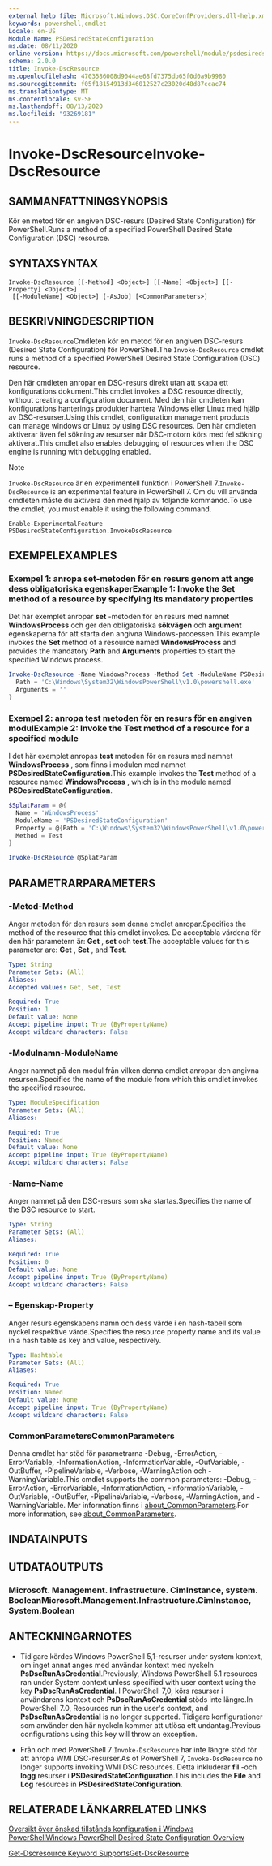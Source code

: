 ```yaml
---
external help file: Microsoft.Windows.DSC.CoreConfProviders.dll-help.xml
keywords: powershell,cmdlet
Locale: en-US
Module Name: PSDesiredStateConfiguration
ms.date: 08/11/2020
online version: https://docs.microsoft.com/powershell/module/psdesiredstateconfiguration/invoke-dscresource?view=powershell-7&WT.mc_id=ps-gethelp
schema: 2.0.0
title: Invoke-DscResource
ms.openlocfilehash: 4703586008d9044ae68fd7375db65f0d0a9b9980
ms.sourcegitcommit: f05f18154913d346012527c23020d48d87ccac74
ms.translationtype: MT
ms.contentlocale: sv-SE
ms.lasthandoff: 08/13/2020
ms.locfileid: "93269181"
---
```

# <span data-ttu-id="9ecbb-103">Invoke-DscResource</span><span class="sxs-lookup"><span data-stu-id="9ecbb-103">Invoke-DscResource</span></span>

## <span data-ttu-id="9ecbb-104">SAMMANFATTNING</span><span class="sxs-lookup"><span data-stu-id="9ecbb-104">SYNOPSIS</span></span>
<span data-ttu-id="9ecbb-105">Kör en metod för en angiven DSC-resurs (Desired State Configuration) för PowerShell.</span><span class="sxs-lookup"><span data-stu-id="9ecbb-105">Runs a method of a specified PowerShell Desired State Configuration (DSC) resource.</span></span>

## <span data-ttu-id="9ecbb-106">SYNTAX</span><span class="sxs-lookup"><span data-stu-id="9ecbb-106">SYNTAX</span></span>

```
Invoke-DscResource [[-Method] <Object>] [[-Name] <Object>] [[-Property] <Object>]
 [[-ModuleName] <Object>] [-AsJob] [<CommonParameters>]
```

## <span data-ttu-id="9ecbb-107">BESKRIVNING</span><span class="sxs-lookup"><span data-stu-id="9ecbb-107">DESCRIPTION</span></span>

<span data-ttu-id="9ecbb-108">`Invoke-DscResource`Cmdleten kör en metod för en angiven DSC-resurs (Desired State Configuration) för PowerShell.</span><span class="sxs-lookup"><span data-stu-id="9ecbb-108">The `Invoke-DscResource` cmdlet runs a method of a specified PowerShell Desired State Configuration (DSC) resource.</span></span>

<span data-ttu-id="9ecbb-109">Den här cmdleten anropar en DSC-resurs direkt utan att skapa ett konfigurations dokument.</span><span class="sxs-lookup"><span data-stu-id="9ecbb-109">This cmdlet invokes a DSC resource directly, without creating a configuration document.</span></span> <span data-ttu-id="9ecbb-110">Med den här cmdleten kan konfigurations hanterings produkter hantera Windows eller Linux med hjälp av DSC-resurser.</span><span class="sxs-lookup"><span data-stu-id="9ecbb-110">Using this cmdlet, configuration management products can manage windows or Linux by using DSC resources.</span></span> <span data-ttu-id="9ecbb-111">Den här cmdleten aktiverar även fel sökning av resurser när DSC-motorn körs med fel sökning aktiverat.</span><span class="sxs-lookup"><span data-stu-id="9ecbb-111">This cmdlet also enables debugging of resources when the DSC engine is running with debugging enabled.</span></span>

> [!NOTE]
> <span data-ttu-id="9ecbb-112">`Invoke-DscResource` är en experimentell funktion i PowerShell 7.</span><span class="sxs-lookup"><span data-stu-id="9ecbb-112">`Invoke-DscResource` is an experimental feature in PowerShell 7.</span></span> <span data-ttu-id="9ecbb-113">Om du vill använda cmdleten måste du aktivera den med hjälp av följande kommando.</span><span class="sxs-lookup"><span data-stu-id="9ecbb-113">To use the cmdlet, you must enable it using the following command.</span></span>
>
> `Enable-ExperimentalFeature PSDesiredStateConfiguration.InvokeDscResource`

## <span data-ttu-id="9ecbb-114">EXEMPEL</span><span class="sxs-lookup"><span data-stu-id="9ecbb-114">EXAMPLES</span></span>

### <span data-ttu-id="9ecbb-115">Exempel 1: anropa set-metoden för en resurs genom att ange dess obligatoriska egenskaper</span><span class="sxs-lookup"><span data-stu-id="9ecbb-115">Example 1: Invoke the Set method of a resource by specifying its mandatory properties</span></span>

<span data-ttu-id="9ecbb-116">Det här exemplet anropar **set** -metoden för en resurs med namnet **WindowsProcess** och ger den obligatoriska **sökvägen** och **argument** egenskaperna för att starta den angivna Windows-processen.</span><span class="sxs-lookup"><span data-stu-id="9ecbb-116">This example invokes the **Set** method of a resource named **WindowsProcess** and provides the mandatory **Path** and **Arguments** properties to start the specified Windows process.</span></span>

```powershell
Invoke-DscResource -Name WindowsProcess -Method Set -ModuleName PSDesiredStateConfiguration -Property @{
  Path = 'C:\Windows\System32\WindowsPowerShell\v1.0\powershell.exe'
  Arguments = ''
}
```

### <span data-ttu-id="9ecbb-117">Exempel 2: anropa test metoden för en resurs för en angiven modul</span><span class="sxs-lookup"><span data-stu-id="9ecbb-117">Example 2: Invoke the Test method of a resource for a specified module</span></span>

<span data-ttu-id="9ecbb-118">I det här exemplet anropas **test** metoden för en resurs med namnet **WindowsProcess** , som finns i modulen med namnet **PSDesiredStateConfiguration**.</span><span class="sxs-lookup"><span data-stu-id="9ecbb-118">This example invokes the **Test** method of a resource named **WindowsProcess** , which is in the module named **PSDesiredStateConfiguration**.</span></span>

```powershell
$SplatParam = @{
  Name = 'WindowsProcess'
  ModuleName = 'PSDesiredStateConfiguration'
  Property = @{Path = 'C:\Windows\System32\WindowsPowerShell\v1.0\powershell.exe'; Arguments = ''}
  Method = Test
}

Invoke-DscResource @SplatParam
```

## <span data-ttu-id="9ecbb-119">PARAMETRAR</span><span class="sxs-lookup"><span data-stu-id="9ecbb-119">PARAMETERS</span></span>

### <span data-ttu-id="9ecbb-120">-Metod</span><span class="sxs-lookup"><span data-stu-id="9ecbb-120">-Method</span></span>

<span data-ttu-id="9ecbb-121">Anger metoden för den resurs som denna cmdlet anropar.</span><span class="sxs-lookup"><span data-stu-id="9ecbb-121">Specifies the method of the resource that this cmdlet invokes.</span></span> <span data-ttu-id="9ecbb-122">De acceptabla värdena för den här parametern är: **Get** , **set** och **test**.</span><span class="sxs-lookup"><span data-stu-id="9ecbb-122">The acceptable values for this parameter are: **Get** , **Set** , and **Test**.</span></span>

```yaml
Type: String
Parameter Sets: (All)
Aliases:
Accepted values: Get, Set, Test

Required: True
Position: 1
Default value: None
Accept pipeline input: True (ByPropertyName)
Accept wildcard characters: False
```

### <span data-ttu-id="9ecbb-123">-Modulnamn</span><span class="sxs-lookup"><span data-stu-id="9ecbb-123">-ModuleName</span></span>

<span data-ttu-id="9ecbb-124">Anger namnet på den modul från vilken denna cmdlet anropar den angivna resursen.</span><span class="sxs-lookup"><span data-stu-id="9ecbb-124">Specifies the name of the module from which this cmdlet invokes the specified resource.</span></span>

```yaml
Type: ModuleSpecification
Parameter Sets: (All)
Aliases:

Required: True
Position: Named
Default value: None
Accept pipeline input: True (ByPropertyName)
Accept wildcard characters: False
```

### <span data-ttu-id="9ecbb-125">-Name</span><span class="sxs-lookup"><span data-stu-id="9ecbb-125">-Name</span></span>

<span data-ttu-id="9ecbb-126">Anger namnet på den DSC-resurs som ska startas.</span><span class="sxs-lookup"><span data-stu-id="9ecbb-126">Specifies the name of the DSC resource to start.</span></span>

```yaml
Type: String
Parameter Sets: (All)
Aliases:

Required: True
Position: 0
Default value: None
Accept pipeline input: True (ByPropertyName)
Accept wildcard characters: False
```

### <span data-ttu-id="9ecbb-127">– Egenskap</span><span class="sxs-lookup"><span data-stu-id="9ecbb-127">-Property</span></span>

<span data-ttu-id="9ecbb-128">Anger resurs egenskapens namn och dess värde i en hash-tabell som nyckel respektive värde.</span><span class="sxs-lookup"><span data-stu-id="9ecbb-128">Specifies the resource property name and its value in a hash table as key and value, respectively.</span></span>

```yaml
Type: Hashtable
Parameter Sets: (All)
Aliases:

Required: True
Position: Named
Default value: None
Accept pipeline input: True (ByPropertyName)
Accept wildcard characters: False
```

### <span data-ttu-id="9ecbb-129">CommonParameters</span><span class="sxs-lookup"><span data-stu-id="9ecbb-129">CommonParameters</span></span>

<span data-ttu-id="9ecbb-130">Denna cmdlet har stöd för parametrarna -Debug, -ErrorAction, -ErrorVariable, -InformationAction, -InformationVariable, -OutVariable, -OutBuffer, -PipelineVariable, -Verbose, -WarningAction och -WarningVariable.</span><span class="sxs-lookup"><span data-stu-id="9ecbb-130">This cmdlet supports the common parameters: -Debug, -ErrorAction, -ErrorVariable, -InformationAction, -InformationVariable, -OutVariable, -OutBuffer, -PipelineVariable, -Verbose, -WarningAction, and -WarningVariable.</span></span> <span data-ttu-id="9ecbb-131">Mer information finns i [about_CommonParameters](https://go.microsoft.com/fwlink/?LinkID=113216).</span><span class="sxs-lookup"><span data-stu-id="9ecbb-131">For more information, see [about_CommonParameters](https://go.microsoft.com/fwlink/?LinkID=113216).</span></span>

## <span data-ttu-id="9ecbb-132">INDATA</span><span class="sxs-lookup"><span data-stu-id="9ecbb-132">INPUTS</span></span>

## <span data-ttu-id="9ecbb-133">UTDATA</span><span class="sxs-lookup"><span data-stu-id="9ecbb-133">OUTPUTS</span></span>

### <span data-ttu-id="9ecbb-134">Microsoft. Management. Infrastructure. CimInstance, system. Boolean</span><span class="sxs-lookup"><span data-stu-id="9ecbb-134">Microsoft.Management.Infrastructure.CimInstance, System.Boolean</span></span>

## <span data-ttu-id="9ecbb-135">ANTECKNINGAR</span><span class="sxs-lookup"><span data-stu-id="9ecbb-135">NOTES</span></span>

- <span data-ttu-id="9ecbb-136">Tidigare kördes Windows PowerShell 5,1-resurser under system kontext, om inget annat anges med användar kontext med nyckeln **PsDscRunAsCredential**.</span><span class="sxs-lookup"><span data-stu-id="9ecbb-136">Previously, Windows PowerShell 5.1 resources ran under System context unless specified with user context using the key **PsDscRunAsCredential**.</span></span> <span data-ttu-id="9ecbb-137">I PowerShell 7,0, körs resurser i användarens kontext och **PsDscRunAsCredential** stöds inte längre.</span><span class="sxs-lookup"><span data-stu-id="9ecbb-137">In PowerShell 7.0, Resources run in the user's context, and **PsDscRunAsCredential** is no longer supported.</span></span> <span data-ttu-id="9ecbb-138">Tidigare konfigurationer som använder den här nyckeln kommer att utlösa ett undantag.</span><span class="sxs-lookup"><span data-stu-id="9ecbb-138">Previous configurations using this key will throw an exception.</span></span>

- <span data-ttu-id="9ecbb-139">Från och med PowerShell 7 `Invoke-DscResource` har inte längre stöd för att anropa WMI DSC-resurser.</span><span class="sxs-lookup"><span data-stu-id="9ecbb-139">As of PowerShell 7, `Invoke-DscResource` no longer supports invoking WMI DSC resources.</span></span> <span data-ttu-id="9ecbb-140">Detta inkluderar **fil** -och **logg** resurser i **PSDesiredStateConfiguration**.</span><span class="sxs-lookup"><span data-stu-id="9ecbb-140">This includes the **File** and **Log** resources in **PSDesiredStateConfiguration**.</span></span>

## <span data-ttu-id="9ecbb-141">RELATERADE LÄNKAR</span><span class="sxs-lookup"><span data-stu-id="9ecbb-141">RELATED LINKS</span></span>

[<span data-ttu-id="9ecbb-142">Översikt över önskad tillstånds konfiguration i Windows PowerShell</span><span class="sxs-lookup"><span data-stu-id="9ecbb-142">Windows PowerShell Desired State Configuration Overview</span></span>](/powershell/scripting/dsc/overview/dscforengineers)

[<span data-ttu-id="9ecbb-143">Get-Dscresource Keyword Supports</span><span class="sxs-lookup"><span data-stu-id="9ecbb-143">Get-DscResource</span></span>](Get-DscResource.md)
